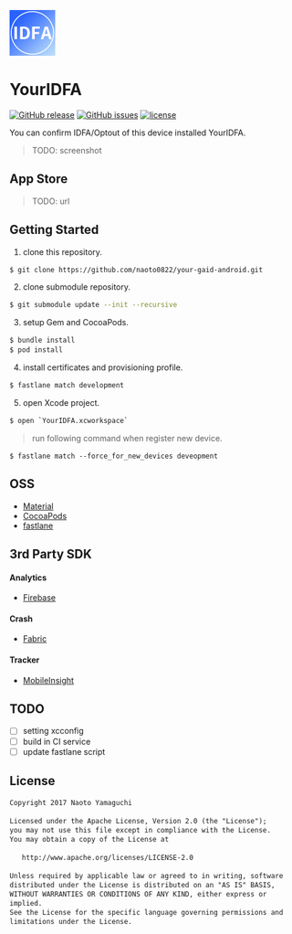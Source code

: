 ![app icon](./assets/appicon/icon_40@2x.png)

# YourIDFA

[![GitHub release](https://img.shields.io/github/release/naoto0822/your-idfa-ios.svg)](https://github.com/naoto0822/your-idfa-ios/releases)
[![GitHub issues](https://img.shields.io/github/issues/naoto0822/your-idfa-ios.svg)](https://github.com/naoto0822/your-idfa-ios/issues)
[![license](https://img.shields.io/github/license/naoto0822/your-idfa-ios.svg)](https://github.com/naoto0822/your-idfa-ios/blob/master/LICENSE)

You can confirm IDFA/Optout of this device installed YourIDFA.

> TODO: screenshot

## App Store

> TODO: url

## Getting Started

1. clone this repository.

 ```sh
 $ git clone https://github.com/naoto0822/your-gaid-android.git
 ```

2. clone submodule repository.

 ```sh
 $ git submodule update --init --recursive
 ```

3. setup Gem and CocoaPods.

 ```sh
 $ bundle install
 $ pod install
 ```

4. install certificates and provisioning profile.

 ```sh
 $ fastlane match development
 ```

5. open Xcode project.

 ```sh
 $ open `YourIDFA.xcworkspace`
 ```

> run following command when register new device.

```
$ fastlane match --force_for_new_devices deveopment
```

## OSS

- [Material](https://github.com/CosmicMind/Material)
- [CocoaPods](https://cocoapods.org/)
- [fastlane](https://github.com/fastlane/fastlane)

## 3rd Party SDK

#### Analytics

- [Firebase](https://firebase.google.com/ "Firebase")

#### Crash

- [Fabric](https://fabric.io, "Fabric")

#### Tracker

- [MobileInsight](https://ymi.yahoo.co.jp/)

## TODO

- [ ] setting xcconfig
- [ ] build in CI service
- [ ] update fastlane script

## License

```
Copyright 2017 Naoto Yamaguchi

Licensed under the Apache License, Version 2.0 (the "License");
you may not use this file except in compliance with the License.
You may obtain a copy of the License at

   http://www.apache.org/licenses/LICENSE-2.0

Unless required by applicable law or agreed to in writing, software
distributed under the License is distributed on an "AS IS" BASIS,
WITHOUT WARRANTIES OR CONDITIONS OF ANY KIND, either express or implied.
See the License for the specific language governing permissions and
limitations under the License.
```
